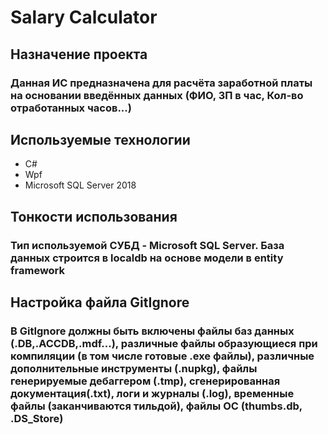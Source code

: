 
# Salary Calculator
## Назначение проекта
### Данная ИС предназначена для расчёта заработной платы на основании введённых данных (ФИО, ЗП в час, Кол-во отработанных часов...)
## Используемые технологии
* C#
* Wpf
* Microsoft SQL Server 2018
## Тонкости использования
### Тип используемой СУБД - Microsoft SQL Server. База данных строится в localdb на основе модели в entity framework
## Настройка файла GitIgnore
### В GitIgnore должны быть включены файлы баз данных (.DB,.ACCDB,.mdf...), различные файлы образующиеся при компиляции (в том числе готовые .exe файлы), различные дополнительные инструменты (.nupkg), файлы генерируемые дебаггером (.tmp), сгенерированная документация(.txt), логи и журналы (.log), временные файлы (заканчиваются тильдой), файлы ОС (thumbs.db, .DS_Store) 
